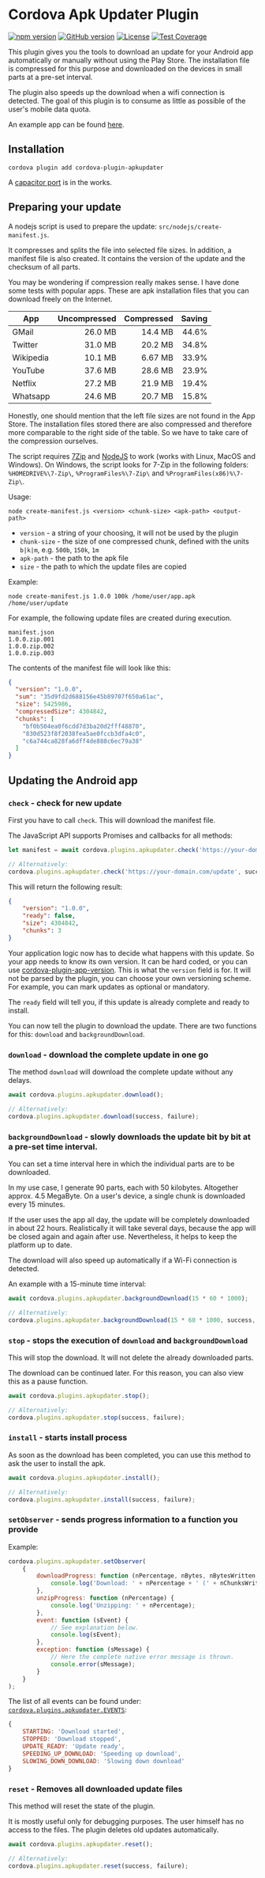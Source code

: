 # Cordova Apk Updater Plugin

[![npm version](https://badge.fury.io/js/cordova-plugin-apkupdater.svg)](https://badge.fury.io/js/cordova-plugin-apkupdater)
[![GitHub version](https://badge.fury.io/gh/kolbasa%2Fcordova-plugin-apkupdater.svg)](https://badge.fury.io/gh/kolbasa%2Fcordova-plugin-apkupdater)
[![License](https://img.shields.io/badge/license-MIT%202.0-blue.svg)](https://github.com/kolbasa/cordova-plugin-apkupdater/blob/master/LICENSE)
[![Test Coverage](https://img.shields.io/badge/coverage-70%25-yellow.svg)](https://github.com/kolbasa/cordova-plugin-apkupdater/blob/master/LICENSE)

This plugin gives you the tools to download an update for your Android app automatically or manually without using the Play Store.
The installation file is compressed for this purpose and downloaded on the devices in small parts at a pre-set interval.

The plugin also speeds up the download when a wifi connection is detected. The goal of this plugin is to consume as little as possible of the user's mobile data quota.

An example app can be found [here](https://github.com/kolbasa/cordova-plugin-apkupdater-demo).

## Installation

    cordova plugin add cordova-plugin-apkupdater

 A [capacitor port](https://github.com/kolbasa/cordova-plugin-apkupdater/projects/6) is in the works.

## Preparing your update

A nodejs script is used to prepare the update: `src/nodejs/create-manifest.js`. 

It compresses and splits the file into selected file sizes.
In addition, a manifest file is also created. It contains the version of the update and the checksum of all parts.

You may be wondering if compression really makes sense. I have done some tests with popular apps.
These are apk installation files that you can download freely on the Internet.


| App         | Uncompressed  | Compressed | Saving  |
|------------ |-------------: | ---------: | ------: |
| GMail       | 26.0 MB       | 14.4 MB    | 44.6%   |
| Twitter     | 31.0 MB       | 20.2 MB    | 34.8%   |
| Wikipedia   | 10.1 MB       | 6.67 MB    | 33.9%   |
| YouTube     | 37.6 MB       | 28.6 MB    | 23.9%   |
| Netflix     | 27.2 MB       | 21.9 MB    | 19.4%   |
| Whatsapp    | 24.6 MB       | 20.7 MB    | 15.8%   |

Honestly, one should mention that the left file sizes are not found in the App Store. 
The installation files stored there are also compressed and therefore more comparable to the right side of the table.
So we have to take care of the compression ourselves.

The script requires [7Zip](https://www.7-zip.org/) and [NodeJS](https://nodejs.org) to work (works with Linux, MacOS and Windows).
On Windows, the script looks for 7-Zip in the following folders: `%HOMEDRIVE%\7-Zip\`, `%ProgramFiles%\7-Zip\` and `%ProgramFiles(x86)%\7-Zip\`.

Usage: 

    node create-manifest.js <version> <chunk-size> <apk-path> <output-path>

* `version` - a string of your choosing, it will not be used by the plugin
* `chunk-size` - the size of one compressed chunk, defined with the units `b|k|m`, e.g. `500b`, `150k`, `1m`
* `apk-path` - the path to the apk file
* `size` - the path to which the update files are copied

Example:

    node create-manifest.js 1.0.0 100k /home/user/app.apk /home/user/update

For example, the following update files are created during execution.

    manifest.json
    1.0.0.zip.001
    1.0.0.zip.002
    1.0.0.zip.003

The contents of the manifest file will look like this:

```json
{
  "version": "1.0.0",
  "sum": "35d9fd2d688156e45b89707f650a61ac",
  "size": 5425986,
  "compressedSize": 4304842,
  "chunks": [
    "bf0b504ea0f6cdd7d3ba20d2fff48870",
    "830d523f8f2038fea5ae0fccb3dfa4c0",
    "c6a744ca828fa6dff4de888c6ec79a38"
  ]
}
```

## Updating the Android app

### `check` - check for new update

First you have to call `check`. This will download the manifest file.

The JavaScript API supports Promises and callbacks for all methods:
```js
let manifest = await cordova.plugins.apkupdater.check('https://your-domain.com/update');

// Alternatively:
cordova.plugins.apkupdater.check('https://your-domain.com/update', success, failure);
```

This will return the following result:
```json
{
    "version": "1.0.0",
    "ready": false,
    "size": 4304842,
    "chunks": 3
}
```

Your application logic now has to decide what happens with this update. So your app needs to know its own version.
It can be hard coded, or you can use [cordova-plugin-app-version](https://github.com/whiteoctober/cordova-plugin-app-version).
This is what the `version` field is for. It will not be parsed by the plugin, you can choose your own versioning scheme. For example, you can mark updates as optional or mandatory.

The `ready` field will tell you, if this update is already complete and ready to install.

You can now tell the plugin to download the update. There are two functions for this: `download` and `backgroundDownload`.

### `download` - download the complete update in one go

The method `download` will download the complete update without any delays.

```js
await cordova.plugins.apkupdater.download();

// Alternatively:
cordova.plugins.apkupdater.download(success, failure);
```

### `backgroundDownload` - slowly downloads the update bit by bit at a pre-set time interval.

You can set a time interval here in which the individual parts are to be downloaded.

In my use case, I generate 90 parts, each with 50 kilobytes. Altogether approx. 4.5 MegaByte.
On a user's device, a single chunk is downloaded every 15 minutes. 

If the user uses the app all day, the update will be completely downloaded in about 22 hours.
Realistically it will take several days, because the app will be closed again and again after use.
Nevertheless, it helps to keep the platform up to date.

The download will also speed up automatically if a Wi-Fi connection is detected.

An example with a 15-minute time interval:
```js
await cordova.plugins.apkupdater.backgroundDownload(15 * 60 * 1000);

// Alternatively:
cordova.plugins.apkupdater.backgroundDownload(15 * 60 * 1000, success, failure);
```

### `stop` - stops the execution of `download` and `backgroundDownload`

This will stop the download. It will not delete the already downloaded parts. 

The download can be continued later. For this reason, you can also view this as a pause function.

```js
await cordova.plugins.apkupdater.stop();

// Alternatively:
cordova.plugins.apkupdater.stop(success, failure);
```
    
### `install` - starts install process

As soon as the download has been completed, you can use this method to ask the user to install the apk.

```js
await cordova.plugins.apkupdater.install();

// Alternatively:
cordova.plugins.apkupdater.install(success, failure);
```

### `setObserver` - sends progress information to a function you provide

Example:
```js
cordova.plugins.apkupdater.setObserver(
    {
        downloadProgress: function (nPercentage, nBytes, nBytesWritten, nChunks, nChunksWritten) {
            console.log('Download: ' + nPercentage + ' (' + nChunksWritten + '/' + nChunks + ')');
        },
        unzipProgress: function (nPercentage) {
            console.log('Unzipping: ' + nPercentage);
        },
        event: function (sEvent) {
            // See explanation below.
            console.log(sEvent);
        },
        exception: function (sMessage) {
            // Here the complete native error message is thrown.
            console.error(sMessage);
        }
    }
);
```

The list of all events can be found under: [`cordova.plugins.apkupdater.EVENTS`](www/ApkUpdater.js#L5-L11):
```js
{
    STARTING: 'Download started',
    STOPPED: 'Download stopped',
    UPDATE_READY: 'Update ready',
    SPEEDING_UP_DOWNLOAD: 'Speeding up download',
    SLOWING_DOWN_DOWNLOAD: 'Slowing down download'
}
```

### `reset` - Removes all downloaded update files

This method will reset the state of the plugin.

It is mostly useful only for debugging purposes.
The user himself has no access to the files. The plugin deletes old updates automatically.

```js
await cordova.plugins.apkupdater.reset();

// Alternatively:
cordova.plugins.apkupdater.reset(success, failure);
```

